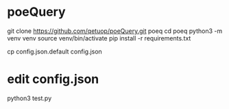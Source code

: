 # poeQuery
git clone https://github.com/qetuop/poeQuery.git poeq
cd poeq
python3 -m venv venv
source venv/bin/activate
pip install -r requirements.txt

cp config.json.default config.json
# edit config.json

python3 test.py 
